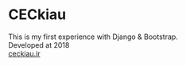 # CECkiau
This is my first experience with Django & Bootstrap.
<br>
Developed at 2018
<br>
<a href="https://www.ceckiau.ir">ceckiau.ir</a>

